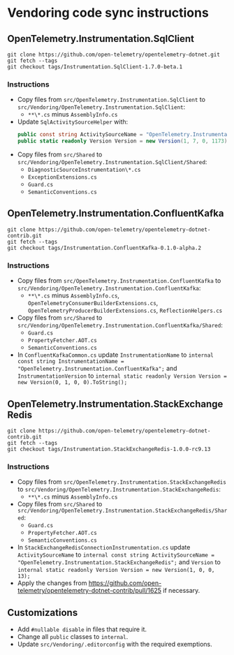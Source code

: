 # Vendoring code sync instructions

## OpenTelemetry.Instrumentation.SqlClient

```console
git clone https://github.com/open-telemetry/opentelemetry-dotnet.git
git fetch --tags
git checkout tags/Instrumentation.SqlClient-1.7.0-beta.1
```

### Instructions

- Copy files from `src/OpenTelemetry.Instrumentation.SqlClient` to `src/Vendoring/OpenTelemetry.Instrumentation.SqlClient`:
    - `**\*.cs` minus `AssemblyInfo.cs`
- Update `SqlActivitySourceHelper` with:
  ```csharp
  public const string ActivitySourceName = "OpenTelemetry.Instrumentation.SqlClient";
  public static readonly Version Version = new Version(1, 7, 0, 1173);
  ```
- Copy files from `src/Shared` to `src/Vendoring/OpenTelemetry.Instrumentation.SqlClient/Shared`:
    - `DiagnosticSourceInstrumentation\*.cs`
    - `ExceptionExtensions.cs`
    - `Guard.cs`
    - `SemanticConventions.cs`

## OpenTelemetry.Instrumentation.ConfluentKafka

```console
git clone https://github.com/open-telemetry/opentelemetry-dotnet-contrib.git
git fetch --tags
git checkout tags/Instrumentation.ConfluentKafka-0.1.0-alpha.2
```

### Instructions

- Copy files from `src/OpenTelemetry.Instrumentation.ConfluentKafka` to `src/Vendoring/OpenTelemetry.Instrumentation.ConfluentKafka`:
    - `**\*.cs` minus `AssemblyInfo.cs`, `OpenTelemetryConsumerBuilderExtensions.cs`, `OpenTelemetryProducerBuilderExtensions.cs`, `ReflectionHelpers.cs`
- Copy files from `src/Shared` to `src/Vendoring/OpenTelemetry.Instrumentation.ConfluentKafka/Shared`:
    - `Guard.cs`
    - `PropertyFetcher.AOT.cs`
    - `SemanticConventions.cs`
- In `ConfluentKafkaCommon.cs` update `InstrumentationName` to `internal const string InstrumentationName = "OpenTelemetry.Instrumentation.ConfluentKafka";` and `InstrumentationVersion` to `internal static readonly Version Version = new Version(0, 1, 0, 0).ToString();`

## OpenTelemetry.Instrumentation.StackExchangeRedis

```console
git clone https://github.com/open-telemetry/opentelemetry-dotnet-contrib.git
git fetch --tags
git checkout tags/Instrumentation.StackExchangeRedis-1.0.0-rc9.13
```

### Instructions

- Copy files from `src/OpenTelemetry.Instrumentation.StackExchangeRedis` to `src/Vendoring/OpenTelemetry.Instrumentation.StackExchangeRedis`:
    - `**\*.cs` minus `AssemblyInfo.cs`
- Copy files from `src/Shared` to `src/Vendoring/OpenTelemetry.Instrumentation.StackExchangeRedis/Shared`:
    - `Guard.cs`
    - `PropertyFetcher.AOT.cs`
    - `SemanticConventions.cs`
- In `StackExchangeRedisConnectionInstrumentation.cs` update `ActivitySourceName` to `internal const string ActivitySourceName = "OpenTelemetry.Instrumentation.StackExchangeRedis";` and `Version` to `internal static readonly Version Version = new Version(1, 0, 0, 13);`
- Apply the changes from https://github.com/open-telemetry/opentelemetry-dotnet-contrib/pull/1625 if necessary.

## Customizations

- Add `#nullable disable` in files that require it.
- Change all `public` classes to `internal`.
- Update `src/Vendoring/.editorconfig` with the required exemptions.

